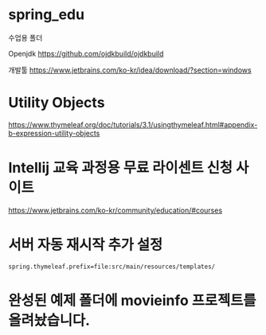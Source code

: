 # spring_edu
수업용 폴더

Openjdk
https://github.com/ojdkbuild/ojdkbuild

개발툴
https://www.jetbrains.com/ko-kr/idea/download/?section=windows

# Utility Objects
https://www.thymeleaf.org/doc/tutorials/3.1/usingthymeleaf.html#appendix-b-expression-utility-objects

# Intellij 교육 과정용 무료 라이센트 신청 사이트
https://www.jetbrains.com/ko-kr/community/education/#courses

# 서버 자동 재시작 추가 설정
```
spring.thymeleaf.prefix=file:src/main/resources/templates/
```

# 완성된 예제 폴더에 movieinfo 프로젝트를 올려놨습니다.
